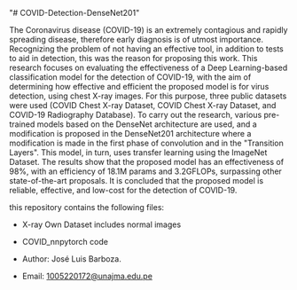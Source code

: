 "# COVID-Detection-DenseNet201" 

The Coronavirus disease (COVID-19) is an extremely contagious and rapidly spreading 
disease, therefore early diagnosis is of utmost importance. Recognizing the problem of not 
having an effective tool, in addition to tests to aid in detection, this was the reason for proposing
this work.
This research focuses on evaluating the effectiveness of a Deep Learning-based classification 
model for the detection of COVID-19, with the aim of determining how effective and efficient 
the proposed model is for virus detection, using chest X-ray images. For this purpose, three 
public datasets were used (COVID Chest X-ray Dataset, COVID Chest X-ray Dataset, and 
COVID-19 Radiography Database).
To carry out the research, various pre-trained models based on the DenseNet architecture are 
used, and a modification is proposed in the DenseNet201 architecture where a modification is 
made in the first phase of convolution and in the "Transition Layers". This model, in turn, uses 
transfer learning using the ImageNet Dataset. The results show that the proposed model has an 
effectiveness of 98%, with an efficiency of 18.1M params and 3.2GFLOPs, surpassing other 
state-of-the-art proposals. It is concluded that the proposed model is reliable, effective, and 
low-cost for the detection of COVID-19.

this repository contains the following files:
- X-ray Own Dataset includes normal images
- COVID_nnpytorch code 

- Author: José Luis Barboza.
- Email: 1005220172@unajma.edu.pe
